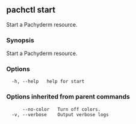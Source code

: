 ## pachctl start

Start a Pachyderm resource.

### Synopsis

Start a Pachyderm resource.

### Options

```
  -h, --help   help for start
```

### Options inherited from parent commands

```
      --no-color   Turn off colors.
  -v, --verbose    Output verbose logs
```
